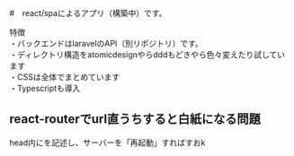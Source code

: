 #　react/spaによるアプリ（構築中）です。

特徴<br/>
・バックエンドはlaravelのAPI（別リポジトリ）です。<br/>
・ディレクトリ構造をatomicdesignやらdddもどきやら色々変えたり試しています<br/>
・CSSは全体でまとめています<br/>
・Typescriptも導入<br/>


## react-routerでurl直うちすると白紙になる問題
head内に<base href="/">を記述し、サーバーを「再起動」すればすおk
